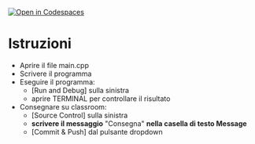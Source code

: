 [![Open in Codespaces](https://classroom.github.com/assets/launch-codespace-2972f46106e565e64193e422d61a12cf1da4916b45550586e14ef0a7c637dd04.svg)](https://classroom.github.com/open-in-codespaces?assignment_repo_id=16550628)
# Istruzioni
- Aprire il file main.cpp
- Scrivere il programma
- Eseguire il programma:
   - [Run and Debug] sulla sinistra
   - aprire TERMINAL per controllare il risultato
- Consegnare su classroom:
   - [Source Control] sulla sinistra
   - **scrivere il messaggio** "Consegna" **nella casella di testo Message**
   - [Commit & Push] dal pulsante dropdown
